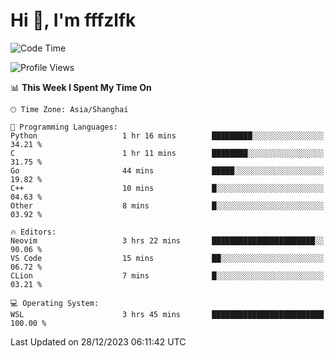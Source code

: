 # Hi 👋, I'm fffzlfk

<!--START_SECTION:waka-->
![Code Time](http://img.shields.io/badge/Code%20Time-633%20hrs%2051%20mins-blue)

![Profile Views](http://img.shields.io/badge/Profile%20Views-6-blue)

📊 **This Week I Spent My Time On** 

```text
🕑︎ Time Zone: Asia/Shanghai

💬 Programming Languages: 
Python                   1 hr 16 mins        █████████░░░░░░░░░░░░░░░░   34.21 % 
C                        1 hr 11 mins        ████████░░░░░░░░░░░░░░░░░   31.75 % 
Go                       44 mins             █████░░░░░░░░░░░░░░░░░░░░   19.82 % 
C++                      10 mins             █░░░░░░░░░░░░░░░░░░░░░░░░   04.63 % 
Other                    8 mins              █░░░░░░░░░░░░░░░░░░░░░░░░   03.92 % 

🔥 Editors: 
Neovim                   3 hrs 22 mins       ███████████████████████░░   90.06 % 
VS Code                  15 mins             ██░░░░░░░░░░░░░░░░░░░░░░░   06.72 % 
CLion                    7 mins              █░░░░░░░░░░░░░░░░░░░░░░░░   03.21 % 

💻 Operating System: 
WSL                      3 hrs 45 mins       █████████████████████████   100.00 % 
```


 Last Updated on 28/12/2023 06:11:42 UTC
<!--END_SECTION:waka-->
